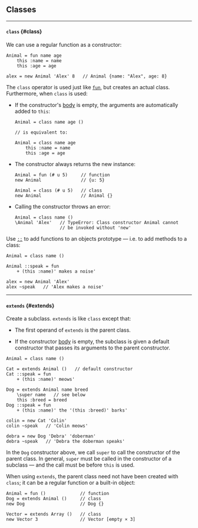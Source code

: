 ## Classes

---

#### `class` {#class}

We can use a regular function as a constructor:

```
Animal = fun name age
    this :name = name
    this :age = age

alex = new Animal 'Alex' 8   // Animal {name: "Alex", age: 8}
```

The `class` operator is used just like [`fun`](?Writing-Functions#fun), but creates an actual class. Furthermore, when `class` is used:

* If the constructor's [body](?Syntax#body-rules) is empty, the arguments are automatically added to `this`:

    ```
    Animal = class name age ()

    // is equivalent to:

    Animal = class name age
        this :name = name
        this :age = age
    ```

* The constructor always returns the new instance:

    ```
    Animal = fun (# u 5)     // function
    new Animal               // {u: 5}

    Animal = class (# u 5)   // class
    new Animal               // Animal {}
    ```

*  Calling the constructor throws an error:

    ```
    Animal = class name ()
    \Animal 'Alex'   // TypeError: Class constructor Animal cannot
                     // be invoked without 'new'
    ```

Use  [`::`](?Get-Property#colon-proto-getter) to add functions to an objects prototype — i.e. to add methods to a class:

```
Animal = class name ()

Animal ::speak = fun
    + (this :name)' makes a noise'

alex = new Animal 'Alex'
alex ~speak   // 'Alex makes a noise'
```

---

#### `extends` {#extends}

Create a subclass. `extends` is like `class` except that:

* The first operand of `extends` is the parent class.

* If the constructor [body](?Syntax#body-rules) is empty, the subclass is given a default constructor that passes its arguments to the parent constructor.

```
Animal = class name ()

Cat = extends Animal ()   // default constructor
Cat ::speak = fun
    + (this :name)' meows'

Dog = extends Animal name breed
    \super name   // see below
    this :breed = breed
Dog ::speak = fun
    + (this :name)' the '(this :breed)' barks'

colin = new Cat 'Colin'
colin ~speak   // 'Colin meows'

debra = new Dog 'Debra' 'doberman'
debra ~speak   // 'Debra the doberman speaks'  
```

In the `Dog` constructor above, we call `super` to call the constructor of the parent class. In general, `super` must be called in the constructor of a subclass &mdash; and the call must be before `this` is used.

When using `extends`, the parent class need not have been created with `class`; it can be a regular function or a built-in object:

```
Animal = fun ()             // function
Dog = extends Animal ()     // class
new Dog                     // Dog {}

Vector = extends Array ()   // class
new Vector 3                // Vector [empty × 3]
```